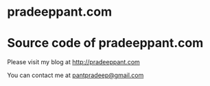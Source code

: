 # pradeeppant.com


# Source code of pradeeppant.com

Please visit my blog at http://pradeeppant.com

You can contact me at pantpradeep@gmail.com
